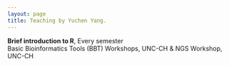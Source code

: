 ```yaml
---
layout: page
title: Teaching by Yuchen Yang.
---
```

<div class="cv">
  <b>Brief introduction to R</b>, Every semester <br/> 
Basic Bioinformatics Tools (BBT) Workshops, UNC-CH & NGS Workshop, UNC-CH  <br/>
<br/>
